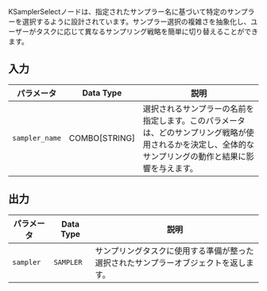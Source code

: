 
KSamplerSelectノードは、指定されたサンプラー名に基づいて特定のサンプラーを選択するように設計されています。サンプラー選択の複雑さを抽象化し、ユーザーがタスクに応じて異なるサンプリング戦略を簡単に切り替えることができます。

## 入力

| パラメータ         | Data Type | 説明                                                                                      |
|-------------------|-------------|------------------------------------------------------------------------------------------------|
| `sampler_name`    | COMBO[STRING] | 選択されるサンプラーの名前を指定します。このパラメータは、どのサンプリング戦略が使用されるかを決定し、全体的なサンプリングの動作と結果に影響を与えます。 |

## 出力

| パラメータ   | Data Type | 説明                                                                 |
|-------------|-------------|-----------------------------------------------------------------------------|
| `sampler`   | `SAMPLER`   | サンプリングタスクに使用する準備が整った選択されたサンプラーオブジェクトを返します。 |
